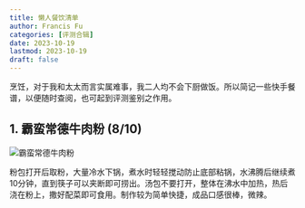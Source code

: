 ```yaml
---
title: 懒人餐饮清单
author: Francis Fu
categories: [评测合辑]
date: 2023-10-19
lastmod: 2023-10-19
draft: false
---
```


烹饪，对于我和太太而言实属难事，我二人均不会下厨做饭。所以简记一些快手餐谱，以便随时查阅，也可起到评测鉴别之作用。

<!--more-->

## 1. 霸蛮常德牛肉粉 (8/10)

![霸蛮常德牛肉粉](/images/评测合辑/懒人餐饮清单/霸蛮常德牛肉粉.jpg)

粉包打开后取粉，大量冷水下锅，煮水时轻轻搅动防止底部粘锅，水沸腾后继续煮10分钟，直到筷子可以夹断即可捞出。汤包不要打开，整体在沸水中加热，热后浇在粉上，撒好配菜即可食用。制作较为简单快捷，成品口感很棒，微辣。